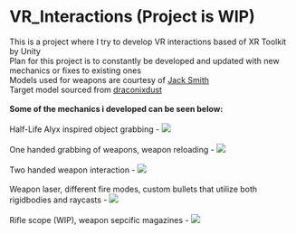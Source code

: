 # VR_Interactions (Project is WIP)
This is a project where I try to develop VR interactions based of XR Toolkit by Unity</br>
Plan for this project is to constantly be developed and updated with new mechanics or fixes to existing ones</br>
Models used for weapons are courtesy of [Jack Smith](https://www.linkedin.com/in/jack-smith-6448a0196/)</br>
Target model sourced from [draconixdust](https://free3d.com/3d-model/shooting-range-targhet-22266.html)</br>
</br>
**Some of the mechanics i developed can be seen below:**</br></br>
Half-Life Alyx inspired object grabbing -
![](https://github.com/DatPinkGuy/VR_Interactions/blob/main/GitGifs/grab.gif)</br></br>
One handed grabbing of weapons, weapon reloading -
![](https://github.com/DatPinkGuy/VR_Interactions/blob/main/GitGifs/onehanded.gif)</br></br>
Two handed weapon interaction -
![](https://github.com/DatPinkGuy/VR_Interactions/blob/main/GitGifs/weapongrab.gif)</br></br>
Weapon laser, different fire modes, custom bullets that utilize both rigidbodies and raycasts -
![](https://github.com/DatPinkGuy/VR_Interactions/blob/main/GitGifs/firemodereload.gif)</br></br>
Rifle scope (WIP), weapon sepcific magazines -
![](https://github.com/DatPinkGuy/VR_Interactions/blob/main/GitGifs/sniperscope.gif)</br></br>
